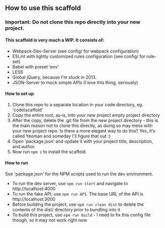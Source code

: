 ## How to use this scaffold

### Important: Do not clone this repo directly into your new project.

#### This scaffold is very much a WIP. It consists of: 

* Webpack-Dev-Server (see config/ for webpack configuration)
* ESLint with lightly customized rules configuration (see config/ for rule-set)
* Babel with preset 'env'
* LESS 
* Global jQuery, because I'm stuck in 2013. 
* JSON-Server to mock simple APIs (I love this thing, seriously) 

#### How to set up

1. Clone this repo to a separate location in your code directory, eg. 'code\scaffold'
2. Copy the entire root, as-is, into your new project empty project directory
3. After the copy, delete the .git file from the new project directory - this is the main reason not to clone this directly, as doing so may mess with your new project repo. Is there a more elegant way to do this? Yes, it's called Yeoman and someday I'll figure that out :) 
4. Open 'package.json' and update it with your project title, description, and author.
5. Now run <code>npm i</code> to install the scaffold.

#### How to run

See 'package.json' for the NPM scripts used to run the dev environment. 

* To run the dev server, use <code>npm run start</code> and navigate to http://localhost:4000
* To run the fake API, use <code>npm run API</code>. The base URL of the API is http://localhost:3000
* Before building the project, use <code>npm run clean dist</code> to delete the contents of the dist/ directory prior to bundling into it
* To build this project, use <code>npm run build</code> - I need to fix this config file though, so it may not work right now